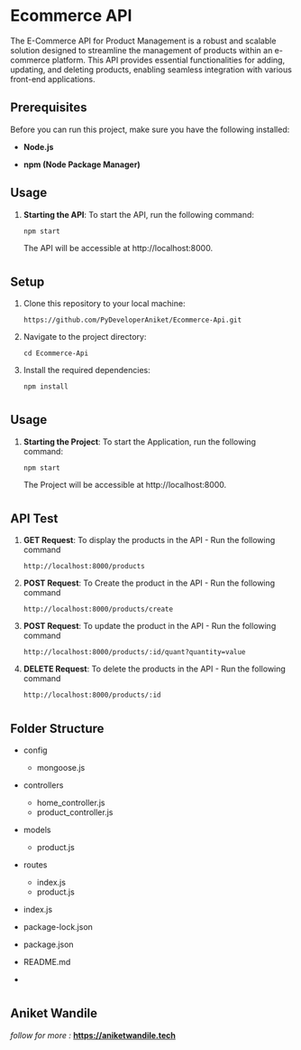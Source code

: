 # Ecommerce API

The E-Commerce API for Product Management is a robust and scalable solution designed to streamline the management of products within an e-commerce platform. This API provides essential functionalities for adding, updating, and deleting products, enabling seamless integration with various front-end applications.


## Prerequisites

Before you can run this project, make sure you have the following installed:

- **Node.js**

- **npm (Node Package Manager)**


## Usage

1. **Starting the API**: To start the API, run the following command:
    ```
    npm start
    ```

    The API will be accessible at http://localhost:8000.
#


## Setup

1. Clone this repository to your local machine:

   ```shell
   https://github.com/PyDeveloperAniket/Ecommerce-Api.git

2. Navigate to the project directory:

   ```shell
   cd Ecommerce-Api

3. Install the required dependencies:

   ```shell
   npm install

#


## Usage

1. **Starting the Project**: To start the Application, run the following command:
    ```
    npm start
    ```

    The Project will be accessible at http://localhost:8000.
#

## API Test

1. **GET Request**: To display the products in the API - Run the following command

   ```shell
   http://localhost:8000/products

2. **POST Request**: To Create the product in the API - Run the following command

   ```shell
   http://localhost:8000/products/create

3. **POST Request**: To update the product in the API - Run the following command

   ```shell
   http://localhost:8000/products/:id/quant?quantity=value

4. **DELETE Request**: To delete the products in the API - Run the following command

   ```shell
   http://localhost:8000/products/:id

#

## Folder Structure

- config
    - mongoose.js

- controllers
    - home_controller.js
    - product_controller.js

- models
    - product.js

- routes
    - index.js
    - product.js

- index.js
- package-lock.json
- package.json
- README.md
- 
#

## Aniket Wandile 

*follow for more :*  **https://aniketwandile.tech**

